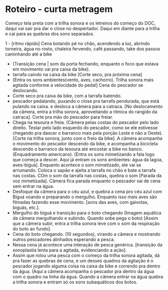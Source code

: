 # Roteiro - curta metragem

Começo tela preta com a trilha sonora e os letreiros do começo do DOC, daqui vai sair pra dar o close no despertador.
Daqui em diante para a trilha e cai para as quebras dos sons separados.

1 - [ritmo rápido] Cena botando pé no chão, acendendo a luz, abrindo torneira, água no rosto, chaleira fervendo, café passando, take dos passos caminhando até a bike
- (Transição cena | som da porta fechando, enquanto o foco que estava em movimento vai pra caixa da bike).
- tarrafa caindo na caixa da bike [Corte seco, pra próxima cena]
- [Entra os sons ambientes(vento, aves, cachorro). Trilha sonora mais agitada conforme a velocidade do pedal] Cena do pescador se deslocando.
- Corte seco pra caixa da bike, com a tarrafa batendo.
- pescador pedalando, puxando o close pra tarrafa pendurada, que está pulando na caixa. e desloca a câmera para a catraca. [No deslocamento da câmera, entra a trilha sonora, aproveitando a ritmica do rangido da catraca]. Corte pra mão do pescador para freiar.
- Chega na tesoura e freia. (Câmera pelas costas do pescador pelo lado direito. Testar pelo lado esquerdo do pescador, como se ele estivesse chegando pra dascer o barranco mais pela porção Leste e não a Oeste). [Corte na trilha sonora, junto com o freio da bike]. A câmera acompanha o movimento do pescador descendo da bike, e acompanha a bicicleta descendo o barranco da tesoura até encostar a bike no banco. (Enquadramento americano). [Entra os sons mimetizando a fala logo que começa a descer. Aqui já entram os sons ambientes: água da lagoa, aves-biguá]. Enquanto acontece o som mimetizado, ele vai se arrumando. Coloca o sapão e ajeita a tarrafa no chão e bate a tarrafa nas costas. COm o som da tarrafa nas costas, quebra o som [Parada da voz mimetizada]. Câmera fica parada enquanto o pescador sai de cena sem entrar na água.
- Desfoque da câmera para o céu azul, e quebra a cena pro céu azul com Biguá voando e preparando o mergulho. Enquanto isso mais aves são filmadas fazendo esse movimento. [sons das aves, com gaivotas, biguás, etc.].
- Mergulho do biguá e transição para o boto chegando (Imagem aquática da câmera mergulhando e subindo. Quando sobe pega o boto) [Assim que a câmera subir, entra a trilha sonora leve com o som da respiração do boto ao fundo].
- Cena do boto chegando. (10 segundos), virando a câmera e mostrando outros pescadores alinhados esperando a pesca.
- Nessa cena já acontece uma interação de pesca genérica. [transição da sonoplastia lenta para a agitada, evidenciando a ação].
- Assim que rolou uma pesca com o começo da trilha sonora agitada, dá pra fazer as quebras de cena, e um desses quadros da agitação é o pescador jogando alguma coisa na caixa da bike e correndo pra dentro da água. (Aqui a câmera acompanha o pescador pra dentro da água com o quadro na linha da água. Quando a câmera entrar na água quebra a trilha sonora e entram só os sons subaquáticos dos botos.

